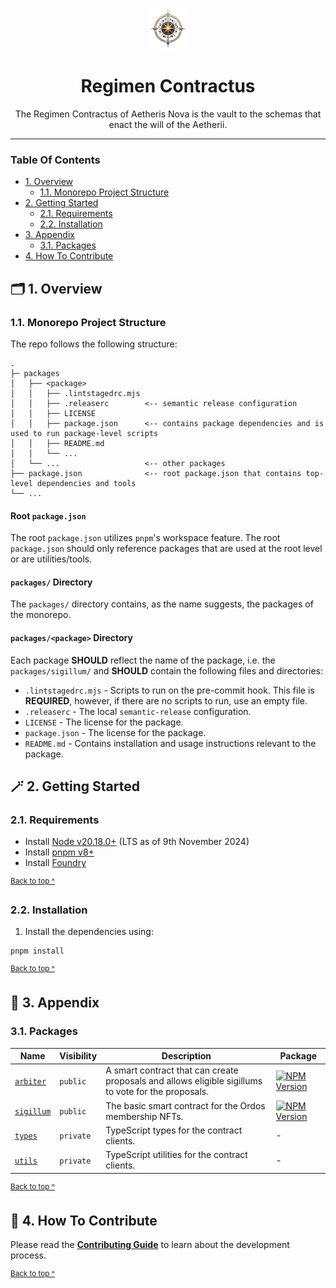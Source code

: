 <div align="center">
  <a href="https://aetherisnova.org" target="_blank">
    <img alt="An ornate golden compass surrounded by orbs" src="docs/images/emblem@128x128.png" height="64" />
  </a>
</div>

<h1 align="center">
  Regimen Contractus
</h1>

<p align="center">
  The Regimen Contractus of Aetheris Nova is the vault to the schemas that enact the will of the Aetherii.
</p>

---

### Table Of Contents

* [1. Overview](#-1-overview)
  - [1.1. Monorepo Project Structure](#11-monorepo-project-structure)
* [2. Getting Started](#-2-getting-started)
  - [2.1. Requirements](#21-requirements)
  - [2.2. Installation](#22-installation)
* [3. Appendix](#-3-appendix)
  - [3.1. Packages](#31-packages)
* [4. How To Contribute](#-4-how-to-contribute)

## 🗂️ 1. Overview

### 1.1. Monorepo Project Structure

The repo follows the following structure:

```text
.
├─ packages
│   ├── <package>
│   │   ├── .lintstagedrc.mjs
│   │   ├── .releaserc        <-- semantic release configuration
│   │   ├── LICENSE
│   │   ├── package.json      <-- contains package dependencies and is used to run package-level scripts
│   │   ├── README.md
│   │   └── ...
│   └── ...                   <-- other packages
├── package.json              <-- root package.json that contains top-level dependencies and tools
└── ...
```

#### Root `package.json`

The root `package.json` utilizes `pnpm`'s workspace feature. The root `package.json` should only reference packages that are used at the root level or are utilities/tools.

#### `packages/` Directory

The `packages/` directory contains, as the name suggests, the packages of the monorepo.

#### `packages/<package>` Directory

Each package **SHOULD** reflect the name of the package, i.e. the `packages/sigillum/` and **SHOULD** contain the following files and directories:

* `.lintstagedrc.mjs` - Scripts to run on the pre-commit hook. This file is **REQUIRED**, however, if there are no scripts to run, use an empty file.
* `.releaserc` - The local `semantic-release` configuration.
* `LICENSE` - The license for the package.
* `package.json` - The license for the package.
* `README.md` - Contains installation and usage instructions relevant to the package.

## 🪄 2. Getting Started

### 2.1. Requirements

* Install [Node v20.18.0+](https://nodejs.org/en/) (LTS as of 9th November 2024)
* Install [pnpm v8+](https://pnpm.io/installation)
* Install [Foundry](https://book.getfoundry.sh/getting-started/installation)

<sup>[Back to top ^][table-of-contents]</sup>

### 2.2. Installation

1. Install the dependencies using:

```shell
pnpm install
```

<sup>[Back to top ^][table-of-contents]</sup>

## 📑 3. Appendix

### 3.1. Packages

| Name                                        | Visibility | Description                                                                                         | Package                                                                                                                           |
|---------------------------------------------|------------|-----------------------------------------------------------------------------------------------------|-----------------------------------------------------------------------------------------------------------------------------------|
| [`arbiter`](./packages/arbiter/README.md)   | `public`   | A smart contract that can create proposals and allows eligible sigillums to vote for the proposals. | [![NPM Version](https://img.shields.io/npm/v/%40aetherisnova%2Farbiter)](https://www.npmjs.com/package/%40aetherisnova/arbiter)   |
| [`sigillum`](./packages/sigillum/README.md) | `public`   | The basic smart contract for the Ordos membership NFTs.                                             | [![NPM Version](https://img.shields.io/npm/v/%40aetherisnova%2Fsigillum)](https://www.npmjs.com/package/%40aetherisnova/sigillum) |
| [`types`](./packages/types/README.md)       | `private`  | TypeScript types for the contract clients.                                                          | -                                                                                                                                 |
| [`utils`](./packages/utils/README.md)       | `private`  | TypeScript utilities for the contract clients.                                                      | -                                                                                                                                 |

<sup>[Back to top ^][table-of-contents]</sup>

## 👏 4. How To Contribute

Please read the [**Contributing Guide**](./CONTRIBUTING.md) to learn about the development process.

<sup>[Back to top ^][table-of-contents]</sup>

<!-- links -->
[table-of-contents]: #table-of-contents
